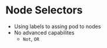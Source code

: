 Node Selectors
==============

- Using labels to assing pod to nodes
- No advanced capabilites
   - `Not`, `OR`
